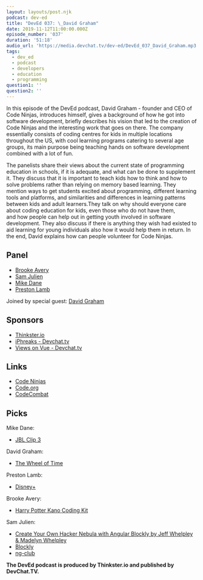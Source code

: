 ```yaml
---
layout: layouts/post.njk
podcast: dev-ed
title: "DevEd 037: \_David Graham"
date: 2019-11-12T11:00:00.000Z
episode_number: '037'
duration: '51:18'
audio_url: 'https://media.devchat.tv/dev-ed/DevEd_037_David_Graham.mp3'
tags:
  - dev_ed
  - podcast
  - developers
  - education
  - programming
question1: ''
question2: ''
---
```

In this episode of the DevEd podcast, David Graham - founder and CEO of Code Ninjas, introduces himself, gives a background of how he got into software development, briefly describes his vision that led to the creation of Code Ninjas and the interesting work that goes on there. The company essentially consists of coding centres for kids in multiple locations throughout the US, with cool learning programs catering to several age groups, its main purpose being teaching hands on software development combined with a lot of fun. 

The panelists share their views about the current state of programming education in schools, if it is adequate, and what can be done to supplement it. They discuss that it is important to teach kids how to think and how to solve problems rather than relying on memory based learning. They mention ways to get students excited about programming, different learning tools and platforms, and similarities and differences in learning patterns between kids and adult learners.They talk on why should everyone care about coding education for kids, even those who do not have them, and how people can help out in getting youth involved in software development. They also discuss if there is anything they wish had existed to aid learning for young individuals also how it would help them in return. In the end, David explains how can people volunteer for Code Ninjas.

## Panel

* [Brooke Avery](https://thinkster.io/)
* [Sam Julien](https://twitter.com/samjulien?lang=en)
* [Mike Dane](https://www.mikedane.com/)
* [Preston Lamb](https://www.linkedin.com/in/pjlamb12)

Joined by special guest: [David Graham](https://twitter.com/OriginalCoder)

## Sponsors

* [Thinkster.io](https://thinkster.io/)
* [iPhreaks - Devchat.tv](https://devchat.tv/iphreaks/)
* [Views on Vue - Devchat.tv](https://devchat.tv/views-on-vue/)

## Links

* [Code Ninjas](https://www.codeninjas.com/)
* [Code.org](https://code.org/)
* [CodeCombat](https://codecombat.com/)

## Picks

Mike Dane:

* [JBL Clip 3](https://www.amazon.com/gp/product/B07CVMN9MT/ref=ppx_yo_dt_b_asin_title_o00_s00?ie=UTF8&psc=1)

David Graham:

* [The Wheel of Time](https://www.imdb.com/title/tt7462410/)

Preston Lamb:

* [Disney+](https://preview.disneyplus.com/)

Brooke Avery:

* [Harry Potter Kano Coding Kit](https://kano.me/store/us/products/coding-wand)

Sam Julien:

* [Create Your Own Hacker Nebula with Angular Blockly by Jeff Whelpley & Madelyn Whelpley](https://www.youtube.com/watch?v=kLDXLHbrrOo)
* [Blockly](https://developers.google.com/blockly/)
* [ng-club](https://ngclub.info/)

**The DevEd podcast is produced by Thinkster.io and published by DevChat.TV.**
